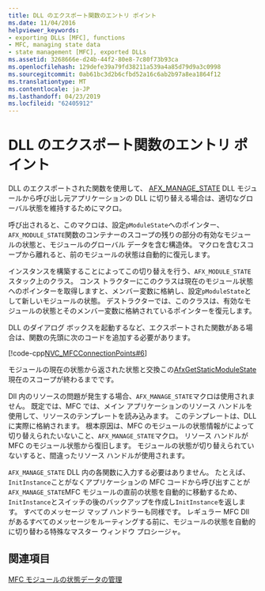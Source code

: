 ```yaml
---
title: DLL のエクスポート関数のエントリ ポイント
ms.date: 11/04/2016
helpviewer_keywords:
- exporting DLLs [MFC], functions
- MFC, managing state data
- state management [MFC], exported DLLs
ms.assetid: 3268666e-d24b-44f2-80e8-7c80f73b93ca
ms.openlocfilehash: 129defe39a79fd38211a539a4a85d79d9a3c0998
ms.sourcegitcommit: 0ab61bc3d2b6cfbd52a16c6ab2b97a8ea1864f12
ms.translationtype: MT
ms.contentlocale: ja-JP
ms.lasthandoff: 04/23/2019
ms.locfileid: "62405912"
---
```

# <a name="exported-dll-function-entry-points"></a>DLL のエクスポート関数のエントリ ポイント

DLL のエクスポートされた関数を使用して、 [AFX_MANAGE_STATE](reference/extension-dll-macros.md#afx_manage_state) DLL モジュールから呼び出し元アプリケーションの DLL に切り替える場合は、適切なグローバル状態を維持するためにマクロ。

呼び出されると、このマクロは、設定`pModuleState`へのポインター、`AFX_MODULE_STATE`関数のコンテナーのスコープの残りの部分の有効なモジュールの状態と、モジュールのグローバル データを含む構造体。 マクロを含むスコープから離れると、前のモジュールの状態は自動的に復元します。

インスタンスを構築することによってこの切り替えを行う、`AFX_MODULE_STATE`スタック上のクラス。 コンス トラクターにこのクラスは現在のモジュール状態へのポインターを取得しますと、メンバー変数に格納し、設定`pModuleState`として新しいモジュールの状態。 デストラクターでは、このクラスは、有効なモジュールの状態とそのメンバー変数に格納されているポインターを復元します。

DLL のダイアログ ボックスを起動するなど、エクスポートされた関数がある場合は、関数の先頭に次のコードを追加する必要があります。

[!code-cpp[NVC_MFCConnectionPoints#6](../mfc/codesnippet/cpp/exported-dll-function-entry-points_1.cpp)]

モジュールの現在の状態から返された状態と交換この[AfxGetStaticModuleState](reference/extension-dll-macros.md#afxgetstaticmodulestate)現在のスコープが終わるまでです。

Dll 内のリソースの問題が発生する場合、`AFX_MANAGE_STATE`マクロは使用されません。 既定では、MFC では、メイン アプリケーションのリソース ハンドルを使用して、リソースのテンプレートを読み込みます。 このテンプレートは、DLL に実際に格納されます。 根本原因は、MFC のモジュールの状態情報がによって切り替えられたいないこと、`AFX_MANAGE_STATE`マクロ。 リソース ハンドルが MFC のモジュール状態から復旧します。 モジュールの状態が切り替えられていないすると、間違ったリソース ハンドルが使用されます。

`AFX_MANAGE_STATE` DLL 内の各関数に入力する必要はありません。 たとえば、`InitInstance`ことがなくアプリケーションの MFC コードから呼び出すことが`AFX_MANAGE_STATE`MFC モジュールの直前の状態を自動的に移動するため、`InitInstance`とスイッチの後のバックアップを作成し`InitInstance`を返します。 すべてのメッセージ マップ ハンドラーも同様です。 レギュラー MFC Dll があるすべてのメッセージをルーティングする前に、モジュールの状態を自動的に切り替わる特殊なマスター ウィンドウ プロシージャ。

## <a name="see-also"></a>関連項目

[MFC モジュールの状態データの管理](../mfc/managing-the-state-data-of-mfc-modules.md)
